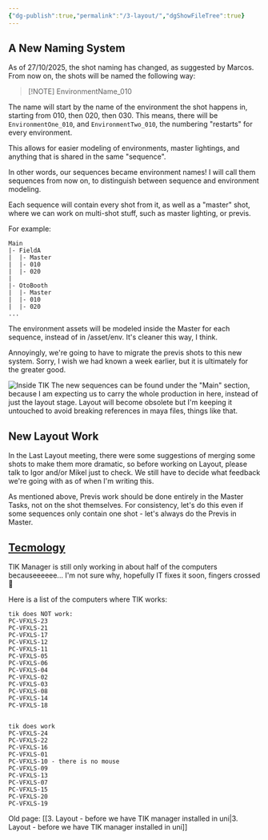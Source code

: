 ```yaml
---
{"dg-publish":true,"permalink":"/3-layout/","dgShowFileTree":true}
---
```


## A New Naming System

As of 27/10/2025, the shot naming has changed, as suggested by Marcos. From now on, the shots will be named the following way:

> [!NOTE] EnvironmentName_010

 The name will start by the name of the environment the shot happens in, starting from 010, then 020, then 030. This means, there will be `EnvironmentOne_010`, and `EnvironmentTwo_010`, the numbering "restarts" for every environment.

This allows for easier modeling of environments, master lightings, and anything that is shared in the same "sequence".

In other words, our sequences became environment names! I will call them sequences from now on, to distinguish between sequence and environment modeling.

Each sequence will contain every shot from it, as well as a "master" shot, where we can work on multi-shot stuff, such as master lighting, or previs.

For example:

```
Main
|- FieldA
|  |- Master
|  |- 010
|  |- 020
|
|- OtoBooth
|  |- Master
|  |- 010
|  |- 020
...
```

The environment assets will be modeled inside the Master for each sequence, instead of in /asset/env. It's cleaner this way, I think.

Annoyingly, we're going to have to migrate the previs shots to this new system. Sorry, I wish we had known a week earlier, but it is ultimately for the greater good.

![Inside TIK](https://cdn.discordapp.com/attachments/446054699439882250/1432168287931994214/image.png?ex=69001228&is=68fec0a8&hm=ac17c15c1aafea612cfbcc2691fba6705744985b2cfda925475529089a1ce654&)
The new sequences can be found under the "Main" section, because I am expecting us to carry the whole production in here, instead of just the layout stage. Layout will become obsolete but I'm keeping it untouched to avoid breaking references in maya files, things like that.

## New Layout Work
In the Last Layout meeting, there were some suggestions of merging some shots to make them more dramatic, so before working on Layout, please talk to Igor and/or Mikel just to check. We still have to decide what feedback we're going with as of when I'm writing this.

As mentioned above, Previs work should be done entirely in the Master Tasks, not on the shot themselves. For consistency, let's do this even if some sequences only contain one shot - let's always do the Previs in Master.

## [Tecmology](https://youtu.be/W4Bqmw8287E?si=4DsjeGzXVvqoPGnr)
TIK Manager is still only working in about half of the computers becauseeeeee... I'm not sure why, hopefully IT fixes it soon, fingers crossed 🤞

Here is a list of the computers where TIK works:
```
tik does NOT work:
PC-VFXLS-23
PC-VFXLS-21
PC-VFXLS-17
PC-VFXLS-12
PC-VFXLS-11
PC-VFXLS-05
PC-VFXLS-06
PC-VFXLS-04
PC-VFXLS-02
PC-VFXLS-03
PC-VFXLS-08
PC-VFXLS-14
PC-VFXLS-18


tik does work
PC-VFXLS-24
PC-VFXLS-22
PC-VFXLS-16
PC-VFXLS-01
PC-VFXLS-10 - there is no mouse
PC-VFXLS-09
PC-VFXLS-13
PC-VFXLS-07
PC-VFXLS-15
PC-VFXLS-20
PC-VFXLS-19
```


Old page: [[3. Layout - before we have TIK manager installed in uni\|3. Layout - before we have TIK manager installed in uni]]

